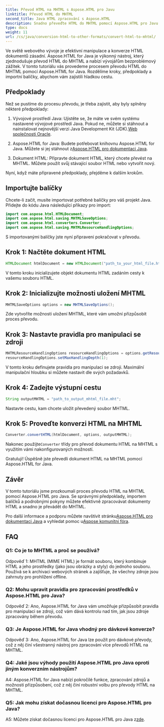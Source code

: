 ```yaml
---
title: Převod HTML na MHTML s Aspose.HTML pro Javu
linktitle: Převod HTML do MHTML
second_title: Java HTML zpracování s Aspose.HTML
description: Snadno převeďte HTML do MHTML pomocí Aspose.HTML pro Javu. Postupujte podle našeho podrobného průvodce pro efektivní převod HTML na MHTML.
type: docs
weight: 11
url: /cs/java/conversion-html-to-other-formats/convert-html-to-mhtml/
---
```

Ve světě webového vývoje je efektivní manipulace a konverze HTML dokumentů zásadní. Aspose.HTML for Java je výkonný nástroj, který zjednodušuje převod HTML do MHTML a nabízí vývojářům bezproblémový zážitek. V tomto tutoriálu vás provedeme procesem převodu HTML do MHTML pomocí Aspose.HTML for Java. Rozdělíme kroky, předpoklady a importní balíčky, abychom vám zajistili hladkou cestu.

## Předpoklady

Než se pustíme do procesu převodu, je třeba zajistit, aby byly splněny některé předpoklady:

1. Vývojové prostředí Java: Ujistěte se, že máte ve svém systému nastavené vývojové prostředí Java. Pokud ne, můžete si stáhnout a nainstalovat nejnovější verzi Java Development Kit (JDK).[Web společnosti Oracle](https://www.oracle.com/java/technologies/javase-downloads.html).

2.  Aspose.HTML for Java: Budete potřebovat knihovnu Aspose.HTML for Java. Můžete si jej stáhnout z[Aspose.HTML pro dokumentaci Java](https://reference.aspose.com/html/java/).

3. Dokument HTML: Připravte dokument HTML, který chcete převést na MHTML. Můžete použít svůj stávající soubor HTML nebo vytvořit nový.

Nyní, když máte připravené předpoklady, přejděme k dalším krokům.

## Importujte balíčky

Chcete-li začít, musíte importovat potřebné balíčky pro váš projekt Java. Přidejte do kódu Java následující příkazy pro import:

```java
import com.aspose.html.HTMLDocument;
import com.aspose.html.saving.MHTMLSaveOptions;
import com.aspose.html.converters.Converter;
import com.aspose.html.saving.MHTMLResourceHandlingOptions;
```

S importovanými balíčky jste nyní připraveni pokračovat v převodu.

## Krok 1: Načtěte dokument HTML

```java
HTMLDocument htmlDocument = new HTMLDocument("path_to_your_html_file.html");
```

V tomto kroku inicializujete objekt dokumentu HTML zadáním cesty k vašemu souboru HTML.

## Krok 2: Inicializujte možnosti uložení MHTML

```java
MHTMLSaveOptions options = new MHTMLSaveOptions();
```

Zde vytvoříte možnosti uložení MHTML, které vám umožní přizpůsobit proces převodu.

## Krok 3: Nastavte pravidla pro manipulaci se zdroji

```java
MHTMLResourceHandlingOptions resourceHandlingOptions = options.getResourceHandlingOptions();
resourceHandlingOptions.setMaxHandlingDepth(1);
```

V tomto kroku definujete pravidla pro manipulaci se zdroji. Maximální manipulační hloubku si můžete nastavit dle svých požadavků.

## Krok 4: Zadejte výstupní cestu

```java
String outputMHTML = "path_to_output_mhtml_file.mht";
```

Nastavte cestu, kam chcete uložit převedený soubor MHTML.

## Krok 5: Proveďte konverzi HTML na MHTML

```java
Converter.convertHTML(htmlDocument, options, outputMHTML);
```

 Nakonec použijte`Converter` třídy pro převod dokumentu HTML na MHTML s využitím vámi nakonfigurovaných možností.

Gratuluji! Úspěšně jste převedli dokument HTML na MHTML pomocí Aspose.HTML for Java.

## Závěr

V tomto tutoriálu jsme prozkoumali proces převodu HTML na MHTML pomocí Aspose.HTML pro Java. Se správnými předpoklady, importem balíčků a podrobnými pokyny můžete efektivně zpracovávat dokumenty HTML a snadno je převádět do MHTML.

 Pro další informace a podporu můžete navštívit stránku[Aspose.HTML pro dokumentaci Java](https://reference.aspose.com/html/java/) a vyhledat pomoc u[Aspose komunitní fóra](https://forum.aspose.com/).

## FAQ

### Q1: Co je to MHTML a proč se používá?

Odpověď 1: MHTML (MIME HTML) je formát souboru, který kombinuje HTML a jeho prostředky (jako jsou obrázky a styly) do jednoho souboru. Používá se k archivaci webových stránek a zajišťuje, že všechny zdroje jsou zahrnuty pro prohlížení offline.

### Q2: Mohu upravit pravidla pro zpracování prostředků v Aspose.HTML pro Java?

Odpověď 2: Ano, Aspose.HTML for Java vám umožňuje přizpůsobit pravidla pro manipulaci se zdroji, což vám dává kontrolu nad tím, jak jsou zdroje zpracovány během převodu.

### Q3: Je Aspose.HTML for Java vhodný pro dávkové konverze?

Odpověď 3: Ano, Aspose.HTML for Java lze použít pro dávkové převody, což z něj činí všestranný nástroj pro zpracování více převodů HTML na MHTML.

### Q4: Jaké jsou výhody použití Aspose.HTML pro Java oproti jiným konverzním nástrojům?

A4: Aspose.HTML for Java nabízí pokročilé funkce, zpracování zdrojů a možnosti přizpůsobení, což z něj činí robustní volbu pro převody HTML na MHTML.

### Q5: Jak mohu získat dočasnou licenci pro Aspose.HTML pro Java?

A5: Můžete získat dočasnou licenci pro Aspose.HTML pro Java z[zde](https://purchase.aspose.com/temporary-license/).